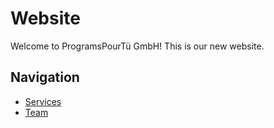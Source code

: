 # Website

Welcome to ProgramsPourTü GmbH!
This is our new website.

## Navigation

- [Services](./services/)
- [Team](./team/)
